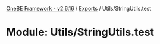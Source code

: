 [OneBE Framework - v2.6.16](../README.md) / [Exports](../modules.md) / Utils/StringUtils.test

# Module: Utils/StringUtils.test
